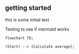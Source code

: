 ## getting started

this is some initial text

Testing to see if mermaid works

```mermaid
flowchart TD;

(Start) --> [Calculate average];

```

